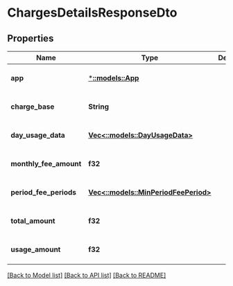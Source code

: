 # ChargesDetailsResponseDto

## Properties
Name | Type | Description | Notes
------------ | ------------- | ------------- | -------------
**app** | [***::models::App**](App.md) |  | [optional] [default to null]
**charge_base** | **String** |  | [optional] [default to null]
**day_usage_data** | [**Vec<::models::DayUsageData>**](DayUsageData.md) |  | [optional] [default to null]
**monthly_fee_amount** | **f32** |  | [optional] [default to null]
**period_fee_periods** | [**Vec<::models::MinPeriodFeePeriod>**](MinPeriodFeePeriod.md) |  | [optional] [default to null]
**total_amount** | **f32** |  | [optional] [default to null]
**usage_amount** | **f32** |  | [optional] [default to null]

[[Back to Model list]](../README.md#documentation-for-models) [[Back to API list]](../README.md#documentation-for-api-endpoints) [[Back to README]](../README.md)



